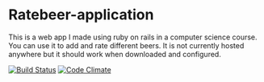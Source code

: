 # Ratebeer-application
This is a web app I made using ruby on rails in a computer science course.
You can use it to add and rate different beers. It is not currently hosted anywhere but it should work when downloaded and configured.

[![Build Status](https://travis-ci.org/Samppaa/wadror.png)](https://travis-ci.org/Samppaa/wadror)
[![Code Climate](https://codeclimate.com/github/Samppaa/wadror.png)](https://codeclimate.com/github/Samppaa/wadror)

